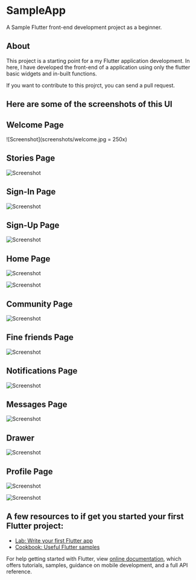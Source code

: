 # SampleApp

<p>A Sample Flutter front-end development project as a beginner.</p>

## About

<p>This project is a starting point for a my Flutter application development.
In here, I have developed the front-end of a application using only the flutter basic widgets and in-built functions.</p>
<p>If you want to contribute to this projrct, you can send a pull request.</p>


## Here are some of the screenshots of this UI

## Welcome Page
![Screenshot](screenshots/welcome.jpg = 250x)

## Stories Page
![Screenshot](screenshots/story01.jpg)

## Sign-In Page
![Screenshot](screenshots/signin.jpg)

## Sign-Up Page
![Screenshot](screenshots/signup.jpg)

## Home Page
![Screenshot](screenshots/home01.jpg)

![Screenshot](screenshots/home02.jpg)

## Community Page
![Screenshot](screenshots/com01.jpg)

## Fine friends Page
![Screenshot](screenshots/find01.jpg)

## Notifications Page
![Screenshot](screenshots/notifi01.jpg)

## Messages Page
![Screenshot](screenshots/msg01.jpg)

## Drawer
![Screenshot](screenshots/drawer.jpg)

## Profile Page
![Screenshot](screenshots/prof01.jpg)

![Screenshot](screenshots/prof02.jpg)



## A few resources to if get you started your first Flutter project:

- [Lab: Write your first Flutter app](https://flutter.dev/docs/get-started/codelab)
- [Cookbook: Useful Flutter samples](https://flutter.dev/docs/cookbook)

For help getting started with Flutter, view 
[online documentation](https://flutter.dev/docs), which offers tutorials,
samples, guidance on mobile development, and a full API reference.
